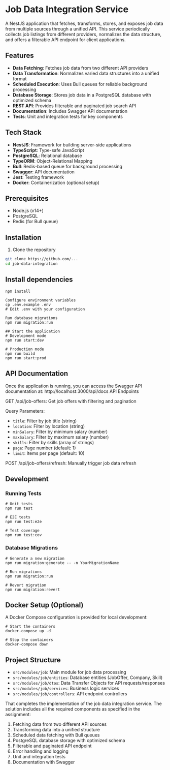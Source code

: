 # Job Data Integration Service

A NestJS application that fetches, transforms, stores, and exposes job data from multiple sources through a unified API. This service periodically collects job listings from different providers, normalizes the data structure, and offers a filterable API endpoint for client applications.

## Features

- **Data Fetching**: Fetches job data from two different API providers
- **Data Transformation**: Normalizes varied data structures into a unified format
- **Scheduled Execution**: Uses Bull queues for reliable background processing
- **Database Storage**: Stores job data in a PostgreSQL database with optimized schema
- **REST API**: Provides filterable and paginated job search API
- **Documentation**: Includes Swagger API documentation
- **Tests**: Unit and integration tests for key components

## Tech Stack

- **NestJS**: Framework for building server-side applications
- **TypeScript**: Type-safe JavaScript
- **PostgreSQL**: Relational database
- **TypeORM**: Object-Relational Mapping
- **Bull**: Redis-based queue for background processing
- **Swagger**: API documentation
- **Jest**: Testing framework
- **Docker**: Containerization (optional setup)

## Prerequisites

- Node.js (v14+)
- PostgreSQL
- Redis (for Bull queue)

## Installation

1. Clone the repository

```bash
git clone https://github.com/...
cd job-data-integration
```


## Install dependencies

```
npm install

Configure environment variables
cp .env.example .env
# Edit .env with your configuration

Run database migrations
npm run migration:run

## Start the application
# Development mode
npm run start:dev

# Production mode
npm run build
npm run start:prod

```

## API Documentation
Once the application is running, you can access the Swagger API documentation at:
http://localhost:3000/api/docs
API Endpoints

GET /api/job-offers: Get job offers with filtering and pagination

Query Parameters:

- `title`: Filter by job title (string)
- `location`: Filter by location (string)
- `minSalary`: Filter by minimum salary (number)
- `maxSalary`: Filter by maximum salary (number)
- `skills`: Filter by skills (array of strings)
- `page`: Page number (default: 1)
- `limit`: Items per page (default: 10)




POST /api/job-offers/refresh: Manually trigger job data refresh

## Development
### Running Tests
```
# Unit tests
npm run test

# E2E tests
npm run test:e2e

# Test coverage
npm run test:cov
```

### Database Migrations
```
# Generate a new migration
npm run migration:generate -- -n YourMigrationName

# Run migrations
npm run migration:run

# Revert migration
npm run migration:revert
```

## Docker Setup (Optional)
A Docker Compose configuration is provided for local development:
```
# Start the containers
docker-compose up -d

# Stop the containers
docker-compose down
```

## Project Structure

- `src/modules/job`: Main module for job data processing
- `src/modules/job/entities`: Database entities (JobOffer, Company, Skill)
- `src/modules/job/dtos`: Data Transfer Objects for API requests/responses
- `src/modules/job/services`: Business logic services
- `src/modules/job/controllers`: API endpoint controllers


That completes the implementation of the job data integration service. The solution includes all the required components as specified in the assignment:

1. Fetching data from two different API sources
2. Transforming data into a unified structure
3. Scheduled data fetching with Bull queues
4. PostgreSQL database storage with optimized schema
5. Filterable and paginated API endpoint
6. Error handling and logging
7. Unit and integration tests
8. Documentation with Swagger
